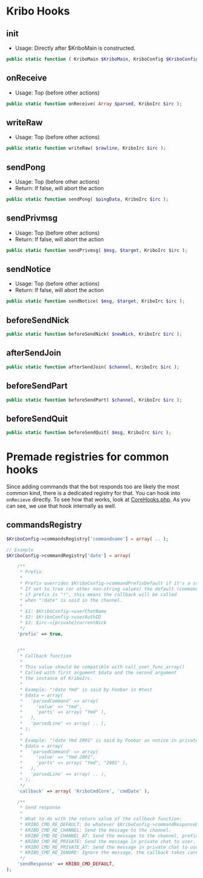 # Kribo Hooks

## init
* Usage: Directly after $KriboMain is constructed.

```php
public static function ( KriboMain $KriboMain, KriboConfig $KriboConfig );
```

## onReceive
* Usage: Top (before other actions)

```php
public static function onReceive( Array $parsed, KriboIrc $irc );
```

## writeRaw
* Usage: Top (before other actions)

```php
public static function writeRaw( $rawline, KriboIrc $irc );
```

## sendPong
* Usage: Top (before other actions)
* Return: If false, will abort the action

```php
public static function sendPong( $pingData, KriboIrc $irc );
```

## sendPrivmsg
* Usage: Top (before other actions)
* Return: If false, will abort the action

```php
public static function sendPrivmsg( $msg, $target, KriboIrc $irc );
```

## sendNotice
* Usage: Top (before other actions)
* Return: If false, will abort the action

```php
public static function sendNotice( $msg, $target, KriboIrc $irc );
```

## beforeSendNick

```php
public static function beforeSendNick( $newNick, KriboIrc $irc );
```

## afterSendJoin

```php
public static function afterSendJoin( $channel, KriboIrc $irc );
```

## beforeSendPart

```php
public static function beforeSendPart( $channel, KriboIrc $irc );
```

## beforeSendQuit

```php
public static function beforeSendQuit( $msg, KriboIrc $irc );
```

# Premade registries for common hooks

Since adding commands that the bot responds too are likely the most common kind, there is a dedicated registry for that. You can hook into `onRecieve` directly. To see how that works, look at [CoreHooks.php](./includes/hooks/CoreHooks.php). As you can see, we use that hook internally as well.

## commandsRegistry
```php
$KriboConfig->commandsRegistry['commandname'] = array( .. );

// Example
$KriboConfig->commandRegistry['date'] = array(

	/**
	 * Prefix
	 *
	 * Prefix overrides $KriboConfig->commandPrefixDefault if it's a string.
	 * If set to true (or other non-string values) the default (commandPrefix) will be used
	 * if prefix is "!", this means the callback will be called
	 * when "!date" is said in the channel.
	 *
	 * $1: $KriboConfig->userChatName
	 * $2: $KriboConfig->userAuthID
	 * $3: $irc->[private]currentNick
	 */
	'prefix' => true,


	/**
	 * Callback function
	 *
	 * This value should be compatible with call_user_func_array()
	 * Called with first argument $data and the second argument
	 * the instance of KriboIrc.
	 *
	 * Example: "!date Ymd" is said by Foobar in #test
	 * $data = array(
	 *   'parsedCommand' => array(
	 *     'value' => "Ymd",
	 *     'parts' => array( "Ymd" ),
	 *   ),
	 *   'parsedLine' => array( .. ),
	 * );
	 *
	 * Example: "!date Ymd 2001" is said by Foobar as notice in private chat
	 * $data = array(
	 *   'parsedCommand' => array(
	 *     'value' => "Ymd 2001",
	 *     'parts' => array( "Ymd", "2001" ),
	 *   ),`
	 *   'parsedLine' => array( .. ),
	 * );
	 */
	'callback' => array( 'KriboCmdCore', 'cmdDate' ),

	/**
	 * Send response
	 *
	 * What to do with the return value of the callback function:
	 * KRIBO_CMD_RE_DEFAULT: Do whatever $KriboConfig->commandResponseDefault is set to.
	 * KRIBO_CMD_RE_CHANNEL: Send the message to the channel.
	 * KRIBO_CMD_RE_CHANNEL_AT: Send the message to the channel, prefixed with "user: ".
	 * KRIBO_CMD_RE_PRIVATE: Send the message in private chat to user.
	 * KRIBO_CMD_RE_PRIVATE_AT: Send the message in private chat to user, prefixed with "user: ".
	 * KRIBO_CMD_RE_IGNORE: Ignore the message, the callback takes care of everything.
	 */
	'sendResponse' => KRIBO_CMD_DEFAULT,
);
```
